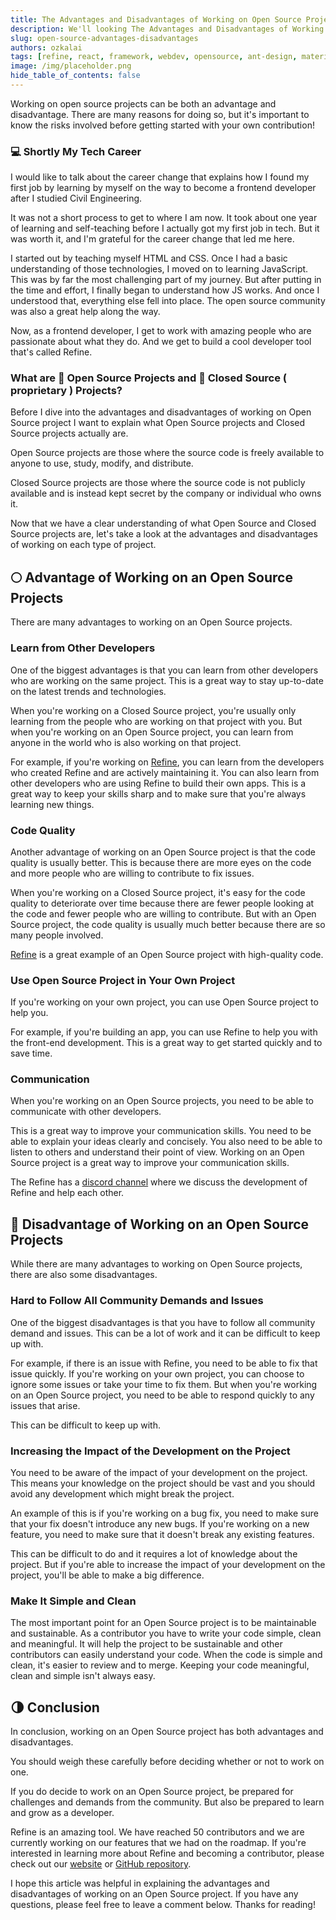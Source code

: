 ```yaml
---
title: The Advantages and Disadvantages of Working on Open Source Projects
description: We'll looking The Advantages and Disadvantages of Working on Open Source Projects
slug: open-source-advantages-disadvantages
authors: ozkalai
tags: [refine, react, framework, webdev, opensource, ant-design, material-ui, react-bootstrap, opensource]
image: /img/placeholder.png
hide_table_of_contents: false
---
```


Working on open source projects can be both an advantage and disadvantage. There are many reasons for doing so, but it's important to know the risks involved before getting started with your own contribution!

<!--truncate-->

### 💻 Shortly My Tech Career

I would like to talk about the career change that explains how I found my first job by learning by myself on the way to become a frontend developer after I studied Civil Engineering.

It was not a short process to  get to where I am now. It took about one year of learning and self-teaching before I actually got my first job in tech. But it was worth it, and I'm grateful for the career change that led me here.

I started out by teaching myself HTML and CSS. Once I had a basic understanding of those technologies, I moved on to learning JavaScript. This was by far the most challenging part of my journey. But after putting in the time and effort, I finally began to understand how JS works. And once I understood that, everything else fell into place. The open source community was also a great help along the way.

Now, as a frontend developer, I get to work with amazing people who are passionate about what they do. And we get to build a cool developer tool that's called Refine.

### What are 📖 Open Source Projects and 📘 Closed Source ( proprietary ) Projects? 

Before I dive into the advantages and disadvantages of working on Open Source project I want to explain what Open Source projects and Closed Source projects actually are.

Open Source projects are those where the source code is freely available to anyone to use, study, modify, and distribute. 

Closed Source projects are those where the source code is not publicly available and is instead kept secret by the company or individual who owns it. 

Now that we have a clear  understanding of what Open Source and Closed Source projects are, let's take a look at the advantages and disadvantages of working on each type of project.

## 🌕 Advantage of Working on an Open Source Projects

There are many advantages to working on an Open Source projects. 

### Learn from Other Developers

One of the biggest advantages is that you can learn from other developers who are working on the same project. This is a great way to stay up-to-date on the latest trends and technologies. 

When you're working on a Closed Source project, you're usually only learning from the people who are working on that project with you. But when you're working on an Open Source project, you can learn from anyone in the world who is also working on that project. 

For example, if you're working on [Refine](https://refine.dev/), you can learn from the developers who created Refine and are actively maintaining it. You can also learn from other developers who are using Refine to build their own apps. This is a great way to keep your skills sharp and to make sure that you're always learning new things.

### Code Quality

Another advantage of working on an Open Source project is that the code quality is usually better. This is because there are more eyes on the code and more people who are willing to contribute to fix issues. 

When you're working on a Closed Source project, it's easy for the code quality to deteriorate over time because there are fewer people looking at the code and fewer people who are willing to contribute. But with an Open Source project, the code quality is usually much better because there are so many people involved. 

[Refine](https://refine.dev/) is a great example of an Open Source project with high-quality code.

### Use Open Source Project in Your Own Project

If you're working on your own project, you can use Open Source project to help you.

For example, if you're building an app, you can use Refine to help you with the front-end development. This is a great way to get started quickly and to save time.

### Communication 

When you're working on an Open Source projects, you need to be able to communicate with other developers. 

This is a great way to improve your communication skills. You need to be able to explain your ideas clearly and concisely. You also need to be able to listen to others and understand their point of view. Working on an Open Source project is a great way to improve your communication skills. 

The Refine has a [discord  channel](https://discord.com/invite/refine) where we discuss the development of Refine and help each other.

## 🌚 Disadvantage of Working on an Open Source Projects

While there are many advantages to working on Open Source projects, there are also some disadvantages.

### Hard to Follow All Community Demands and Issues 

One of the biggest disadvantages is that you have to follow all community demand and issues. This can be a lot of work and it can be difficult to keep up with. 

For example, if there is an issue with Refine, you need to be able to fix that issue quickly. If you're working on your own project, you can choose to ignore some issues or take your time to fix them. But when you're working on an Open Source project, you need to be able to respond quickly to any issues that arise. 

This can be difficult to keep up with.

### Increasing the Impact of the Development on the Project

You need to be aware of the impact of your development on the project. This means your knowledge on the project  should be vast and you should avoid any development which might break the project. 

An example of this is if you're working on a bug fix, you need to make sure that your fix doesn't introduce any new bugs. If you're working on a new feature, you need to make sure that it doesn't break any existing features. 

This can be difficult to do and it requires a lot of knowledge about the project. But if you're able to increase the impact of your development on the project, you'll be able to make a big difference. 

### Make It Simple and Clean

The most important point for an Open Source project is to be maintainable and sustainable. As a contributor you have to write your code simple, clean and meaningful.   It will help the project to be sustainable and other contributors can easily understand your code.  When the code is simple and clean, it's easier to review and to merge. Keeping your code meaningful, clean and simple isn't always easy.

## 🌗 Conclusion

In conclusion, working on an Open Source project has both advantages and disadvantages. 

You should weigh these carefully before deciding whether or not to work on one. 

If you do decide to work on an Open Source project, be prepared for challenges and demands from the community. But also be prepared to learn and grow as a developer.

Refine is an amazing tool. We have reached 50 contributors and we are currently working on our features that we had on the roadmap. If you're interested in learning more about Refine and becoming a contributor, please check out our [website](https://refine.dev/) or [GitHub repository](https://github.com/pankod/refine).

I hope this article was helpful in explaining the advantages and disadvantages of working on an Open Source project. If you have any questions, please feel free to leave a comment below. Thanks for reading!